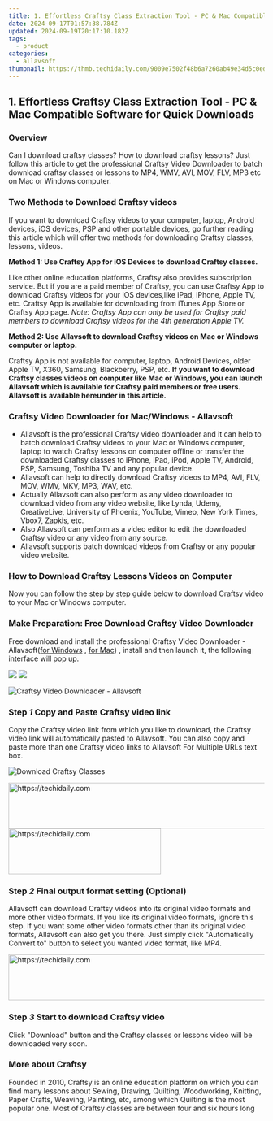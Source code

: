 ```yaml
---
title: 1. Effortless Craftsy Class Extraction Tool - PC & Mac Compatible Software for Quick Downloads
date: 2024-09-17T01:57:38.784Z
updated: 2024-09-19T20:17:10.182Z
tags:
  - product
categories:
  - allavsoft
thumbnail: https://thmb.techidaily.com/9009e7502f48b6a7260ab49e34d5c0ede3d2f18aac9b63fbba531138fcdb2ca3.jpg
---
```


## 1. Effortless Craftsy Class Extraction Tool - PC & Mac Compatible Software for Quick Downloads

### Overview

Can I download craftsy classes? How to download craftsy lessons? Just follow this article to get the professional Craftsy Video Downloader to batch download craftsy classes or lessons to MP4, WMV, AVI, MOV, FLV, MP3 etc on Mac or Windows computer.

### Two Methods to Download Craftsy videos

If you want to download Craftsy videos to your computer, laptop, Android devices, iOS devices, PSP and other portable devices, go further reading this article which will offer two methods for downloading Craftsy classes, lessons, videos.

**Method 1: Use Craftsy App for iOS Devices to download Craftsy classes.**

Like other online education platforms, Craftsy also provides subscription service. But if you are a paid member of Craftsy, you can use Craftsy App to download Craftsy videos for your iOS devices,like iPad, iPhone, Apple TV, etc. Craftsy App is available for downloading from iTunes App Store or Craftsy App page. _Note: Craftsy App can only be used for Craftsy paid members to download Craftsy videos for the 4th generation Apple TV._

**Method 2: Use Allavsoft to download Craftsy videos on Mac or Windows computer or laptop.**

Craftsy App is not available for computer, laptop, Android Devices, older Apple TV, X360, Samsung, Blackberry, PSP, etc. **If you want to download Craftsy classes videos on computer like Mac or Windows, you can launch Allavsoft which is available for Craftsy paid members or free users. Allavsoft is available hereunder in this article.**

### Craftsy Video Downloader for Mac/Windows - Allavsoft

* Allavsoft is the professional Craftsy video downloader and it can help to batch download Craftsy videos to your Mac or Windows computer, laptop to watch Craftsy lessons on computer offline or transfer the downloaded Craftsy classes to iPhone, iPad, iPod, Apple TV, Android, PSP, Samsung, Toshiba TV and any popular device.
* Allavsoft can help to directly download Craftsy videos to MP4, AVI, FLV, MOV, WMV, MKV, MP3, WAV, etc.
* Actually Allavsoft can also perform as any video downloader to download video from any video website, like Lynda, Udemy, CreativeLive, University of Phoenix, YouTube, Vimeo, New York Times, Vbox7, Zapkis, etc.
* Also Allavsoft can perform as a video editor to edit the downloaded Craftsy video or any video from any source.
* Allavsoft supports batch download videos from Craftsy or any popular video website.

### How to Download Craftsy Lessons Videos on Computer

Now you can follow the step by step guide below to download Craftsy video to your Mac or Windows computer.

### Make Preparation: Free Download Craftsy Video Downloader

Free download and install the professional Craftsy Video Downloader - Allavsoft([for Windows](https://tools.techidaily.com/allavsoft/products/) , [for Mac](https://tools.techidaily.com/allavsoft/products/)) , install and then launch it, the following interface will pop up.

[![](https://www.allavsoft.com/how-to/../images/how-to/free-download-win.jpg)](https://tools.techidaily.com/allavsoft/products/) [![](https://www.allavsoft.com/how-to/../images/how-to/free-download-mac.jpg)](https://tools.techidaily.com/allavsoft/products/)

![Craftsy Video Downloader - Allavsoft](https://www.allavsoft.com/how-to/../images/allavsoft/screen-shot-600.jpg)

### Step _1_ Copy and Paste Craftsy video link

Copy the Craftsy video link from which you like to download, the Craftsy video link will automatically pasted to Allavsoft. You can also copy and paste more than one Craftsy video links to Allavsoft For Multiple URLs text box.

![Download Craftsy Classes](https://www.allavsoft.com/how-to/../images/how-to/lynda-video-downloader/download-lynda-courses.jpg)

<!-- affiliate ads begin -->
<a href="https://appsumo.8odi.net/c/5597632/2100533/7443" target="_top" id="2100533">
  <img src="//a.impactradius-go.com/display-ad/7443-2100533" border="0" alt="https://techidaily.com" width="728" height="90"/>
</a>
<img height="0" width="0" src="https://appsumo.8odi.net/i/5597632/2100533/7443" style="position:absolute;visibility:hidden;" border="0" />
<!-- affiliate ads end -->

<!-- affiliate ads begin -->
<a href="https://aligracehair.sjv.io/c/5597632/1885943/19272" target="_top" id="1885943">
  <img src="//a.impactradius-go.com/display-ad/19272-1885943" border="0" alt="https://techidaily.com" width="300" height="90"/>
</a>
<img height="0" width="0" src="https://aligracehair.sjv.io/i/5597632/1885943/19272" style="position:absolute;visibility:hidden;" border="0" />
<!-- affiliate ads end -->

### Step _2_ Final output format setting (Optional)

Allavsoft can download Craftsy videos into its original video formats and more other video formats. If you like its original video formats, ignore this step. If you want some other video formats other than its original video formats, Allavsoft can also get you there. Just simply click "Automatically Convert to" button to select you wanted video format, like MP4.

<!-- affiliate ads begin -->
<a href="https://ephamedtechinc.pxf.io/c/5597632/2137203/26400" target="_top" id="2137203">
  <img src="//a.impactradius-go.com/display-ad/26400-2137203" border="0" alt="https://techidaily.com" width="728" height="90"/>
</a>
<img height="0" width="0" src="https://ephamedtechinc.pxf.io/i/5597632/2137203/26400" style="position:absolute;visibility:hidden;" border="0" />
<!-- affiliate ads end -->

### Step _3_ Start to download Craftsy video

Click "Download" button and the Craftsy classes or lessons video will be downloaded very soon.

### More about Craftsy

Founded in 2010, Craftsy is an online education platform on which you can find many lessons about Sewing, Drawing, Quilting, Woodworking, Knitting, Paper Crafts, Weaving, Painting, etc, among which Quilting is the most popular one. Most of Craftsy classes are between four and six hours long

<ins class="adsbygoogle"
     style="display:block"
     data-ad-format="autorelaxed"
     data-ad-client="ca-pub-7571918770474297"
     data-ad-slot="1223367746"></ins>

<ins class="adsbygoogle"
     style="display:block"
     data-ad-client="ca-pub-7571918770474297"
     data-ad-slot="8358498916"
     data-ad-format="auto"
     data-full-width-responsive="true"></ins>

